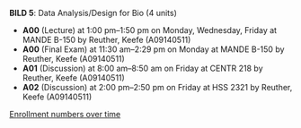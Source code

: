 **BILD 5**: Data Analysis/Design for Bio (4 units)

- **A00** (Lecture) at 1:00 pm–1:50 pm on Monday, Wednesday, Friday at MANDE B-150 by Reuther, Keefe (A09140511)
- **A00** (Final Exam) at 11:30 am–2:29 pm on Monday at MANDE B-150 by Reuther, Keefe (A09140511)
- **A01** (Discussion) at 8:00 am–8:50 am on Friday at CENTR 218 by Reuther, Keefe (A09140511)
- **A02** (Discussion) at 2:00 pm–2:50 pm on Friday at HSS 2321 by Reuther, Keefe (A09140511)

[Enrollment numbers over time](./BILD5.tsv)
